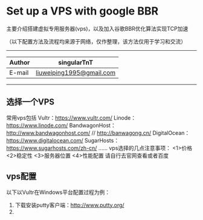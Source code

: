 # Set up a VPS with google BBR
主要介绍搭建虚拟专用服务器(vps)，以及加入谷歌BBR优化算法实现TCP加速

（以下配置方法及流程均来源于网络，仅作整理，该方法仅用于学习和交流）
****
	
|Author|singularTnT|
|---|---
|E-mail|liuweiping1995@gmail.com


****

## 选择一个VPS
常用vps包括
Vultr：https://www.vultr.com/
Linode：https://www.linode.com/
BandwagonHost：http://www.bandwagonhost.com/ // http://banwagong.cn/
DigitalOcean：https://www.digitalocean.com/
SugarHosts：https://www.sugarhosts.com/zh-cn/
......
vps选择的几点注意事项：
<1>价格 <2>稳定性 <3>服务器位置 <4>性能配置
请自行去官网查看或者百度

## vps配置
以下以Vultr在Windows平台配置过程为例：

1. 下载安装putty客户端：http://www.putty.org/
2.
